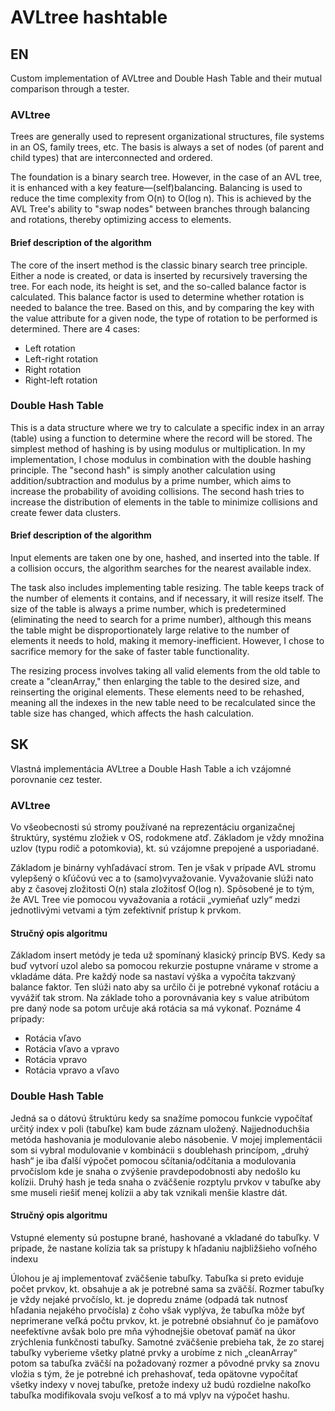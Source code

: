 # AVLtree hashtable

## EN
Custom implementation of AVLtree and Double Hash Table and their mutual comparison through a tester.

### AVLtree
Trees are generally used to represent organizational structures, file systems in an OS, family trees, etc. The basis is always a set of nodes (of parent and child types) that are interconnected and ordered.

The foundation is a binary search tree. However, in the case of an AVL tree, it is enhanced with a key feature—(self)balancing. Balancing is used to reduce the time complexity from O(n) to O(log n). This is achieved by the AVL Tree's ability to "swap nodes" between branches through balancing and rotations, thereby optimizing access to elements.

#### Brief description of the algorithm
The core of the insert method is the classic binary search tree principle. Either a node is created, or data is inserted by recursively traversing the tree. For each node, its height is set, and the so-called balance factor is calculated. This balance factor is used to determine whether rotation is needed to balance the tree. Based on this, and by comparing the key with the value attribute for a given node, the type of rotation to be performed is determined. There are 4 cases:

* Left rotation
* Left-right rotation
* Right rotation
* Right-left rotation

### Double Hash Table

This is a data structure where we try to calculate a specific index in an array (table) using a function to determine where the record will be stored. The simplest method of hashing is by using modulus or multiplication. In my implementation, I chose modulus in combination with the double hashing principle. The "second hash" is simply another calculation using addition/subtraction and modulus by a prime number, which aims to increase the probability of avoiding collisions. The second hash tries to increase the distribution of elements in the table to minimize collisions and create fewer data clusters.

#### Brief description of the algorithm
Input elements are taken one by one, hashed, and inserted into the table. If a collision occurs, the algorithm searches for the nearest available index.

The task also includes implementing table resizing. The table keeps track of the number of elements it contains, and if necessary, it will resize itself. The size of the table is always a prime number, which is predetermined (eliminating the need to search for a prime number), although this means the table might be disproportionately large relative to the number of elements it needs to hold, making it memory-inefficient. However, I chose to sacrifice memory for the sake of faster table functionality.

The resizing process involves taking all valid elements from the old table to create a "cleanArray," then enlarging the table to the desired size, and reinserting the original elements. These elements need to be rehashed, meaning all the indexes in the new table need to be recalculated since the table size has changed, which affects the hash calculation.

## SK
Vlastná implementácia AVLtree a Double Hash Table a ich vzájomné porovnanie cez tester.

### AVLtree
<p>Vo všeobecnosti sú stromy používané na reprezentáciu organizačnej štruktúry, systému zložiek v OS, rodokmene atď. Základom je vždy množina uzlov (typu rodič a potomkovia), kt. sú vzájomne prepojené a usporiadané.

Základom je binárny vyhľadávací strom. Ten je však v prípade AVL stromu vylepšený o kľúčovú vec a to (samo)vyvažovanie. Vyvažovanie slúži nato aby z časovej zložitosti O(n) stala zložitosť O(log n). Spôsobené je to tým, že AVL Tree vie pomocou vyvažovania a rotácii „vymieňať uzly“ medzi jednotlivými vetvami a tým zefektívniť prístup k prvkom. </p>

#### Stručný opis algoritmu
<p>Základom insert metódy je teda už spomínaný klasický princíp BVS. Kedy sa buď vytvorí uzol alebo sa pomocou rekurzie postupne vnárame v strome a vkladáme dáta. Pre každý node sa nastaví výška a vypočíta takzvaný balance faktor. Ten slúži nato aby sa určilo či je potrebné vykonať rotáciu a vyvážiť tak strom. Na základe toho a porovnávania key s value atribútom pre daný node sa potom určuje aká rotácia sa má vykonať. Poznáme 4 prípady:</p>

* Rotácia vľavo
* Rotácia vľavo a vpravo
* Rotácia vpravo
* Rotácia vpravo a vľavo

### Double Hash Table

<p>Jedná sa o dátovú štruktúru kedy sa snažíme pomocou funkcie vypočítať určitý index v poli (tabuľke) kam bude záznam uložený. Najjednoduchšia metóda hashovania je modulovanie alebo násobenie. V mojej implementácii som si vybral modulovanie v kombinácii s doublehash princípom, „druhý hash“ je iba ďalší výpočet pomocou sčítania/odčítania a modulovania prvočíslom kde je snaha o zvýšenie pravdepodobnosti aby nedošlo ku kolízii. Druhý hash je teda snaha o zväčšenie rozptylu prvkov v tabuľke aby sme museli riešiť menej kolízii a aby tak vznikali menšie klastre dát.</p>

#### Stručný opis algoritmu
<p>Vstupné elementy sú postupne brané, hashované a vkladané do tabuľky. V prípade, že nastane kolízia tak sa prístupy k hľadaniu najbližšieho voľného indexu</p>

<p>Úlohou je aj implementovať zväčšenie tabuľky. Tabuľka si preto eviduje počet prvkov, kt. obsahuje a ak je potrebné sama sa zväčší. Rozmer tabuľky je vždy nejaké prvočíslo, kt. je dopredu známe (odpadá tak nutnosť hľadania nejakého prvočísla) z čoho však vyplýva, že tabuľka môže byť neprimerane veľká počtu prvkov, kt. je potrebné obsiahnuť čo je pamäťovo neefektívne avšak bolo pre mňa výhodnejšie obetovať pamäť na úkor zrýchlenia funkčnosti tabuľky.
Samotné zväčšenie prebieha tak, že zo starej tabuľky vyberieme všetky platné prvky a urobíme z nich „cleanArray“ potom sa tabuľka zväčší na požadovaný rozmer a pôvodné prvky sa znovu vložia s tým, že je potrebné ich prehashovať, teda opätovne vypočítať všetky indexy v novej tabuľke, pretože indexy už budú rozdielne nakoľko tabuľka modifikovala svoju veľkosť a to má vplyv na výpočet hashu.</p>
